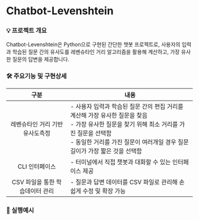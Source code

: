 # Chatbot-Levenshtein
### 💡 프로젝트 개요
Chatbot-Levenshtein은 Python으로 구현된 간단한 챗봇 프로젝트로,
사용자의 입력과 학습된 질문 간의 유사도를 레벤슈타인 거리 알고리즘을 활용해 계산하고,
가장 유사한 질문의 답변을 제공합니다.

### 🛠️ 주요기능 및 구현상세
|구분|내용|
|:---:|---|
|레벤슈타인 거리 기반 유사도측정|- 사용자 입력과 학습된 질문 간의 편집 거리를 계산해 가장 유사한 질문을 찾음 <br> - 가장 유사한 질문을 찾기 위해 최소 거리를 가진 질문을 선택함 <br> - 동일한 거리를 가진 질문이 여러개일 경우 질문 길이가 가장 짧은 것을 선택함|
|CLI 인터페이스|- 터미널에서 직접 챗봇과 대화할 수 있는 인터페이스 제공|
|CSV 파일을 통한 학습데이터 관리|- 질문과 답변 데이터를 CSV 파일로 관리해 손쉽게 수정 및 확장 가능|

### 🤖 실행예시
